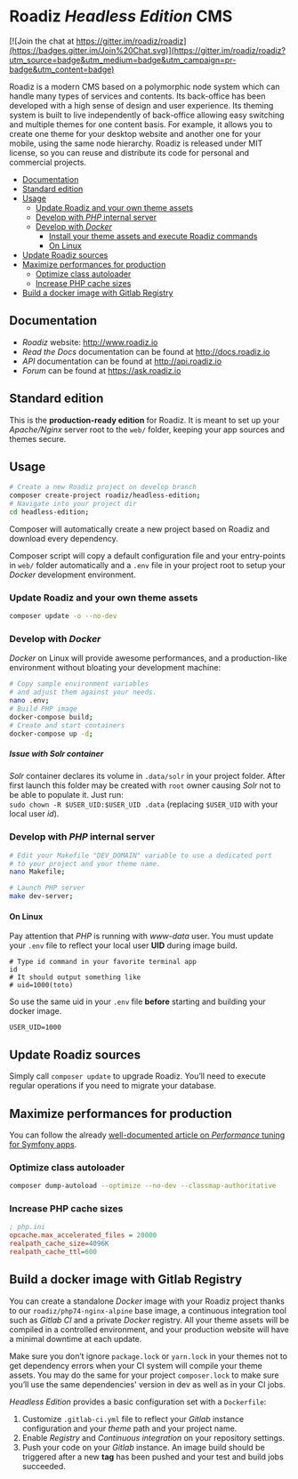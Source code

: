 # Roadiz *Headless Edition* CMS

[![Join the chat at https://gitter.im/roadiz/roadiz](https://badges.gitter.im/Join%20Chat.svg)](https://gitter.im/roadiz/roadiz?utm_source=badge&utm_medium=badge&utm_campaign=pr-badge&utm_content=badge)

Roadiz is a modern CMS based on a polymorphic node system which can handle many types of services and contents.
Its back-office has been developed with a high sense of design and user experience.
Its theming system is built to live independently of back-office allowing easy switching
and multiple themes for one content basis. For example, it allows you to create one theme
for your desktop website and another one for your mobile, using the same node hierarchy.
Roadiz is released under MIT license, so you can reuse
and distribute its code for personal and commercial projects.

* [Documentation](#documentation)
* [Standard edition](#standard-edition)
* [Usage](#usage)
  + [Update Roadiz and your own theme assets](#update-roadiz-and-your-own-theme-assets)
  + [Develop with *PHP* internal server](#develop-with-php-internal-server)
  + [Develop with *Docker*](#develop-with-docker)
    - [Install your theme assets and execute Roadiz commands](#install-your-theme-assets-and-execute-roadiz-commands)
    - [On Linux](#on-linux)
* [Update Roadiz sources](#update-roadiz-sources)
* [Maximize performances for production](#maximize-performances-for-production)
  + [Optimize class autoloader](#optimize-class-autoloader)
  + [Increase PHP cache sizes](#increase-php-cache-sizes)
* [Build a docker image with Gitlab Registry](#build-a-docker-image-with-gitlab-registry)

## Documentation

* *Roadiz* website: http://www.roadiz.io
* *Read the Docs* documentation can be found at http://docs.roadiz.io
* *API* documentation can be found at http://api.roadiz.io
* *Forum* can be found at https://ask.roadiz.io

## Standard edition

This is the **production-ready edition** for Roadiz. It is meant to set up your *Apache/Nginx* server root 
to the `web/` folder, keeping your app sources and themes secure.

## Usage

```bash
# Create a new Roadiz project on develop branch
composer create-project roadiz/headless-edition;
# Navigate into your project dir
cd headless-edition;
```

Composer will automatically create a new project based on Roadiz and download every dependency. 

Composer script will copy a default configuration file and your entry-points in `web/` folder automatically
and a `.env` file in your project root to setup your *Docker* development environment.

### Update Roadiz and your own theme assets

```bash
composer update -o --no-dev
```

### Develop with *Docker*

*Docker* on Linux will provide awesome performances, and a production-like environment 
without bloating your development machine:

```bash
# Copy sample environment variables
# and adjust them against your needs.
nano .env;
# Build PHP image
docker-compose build;
# Create and start containers
docker-compose up -d;
```

##### Issue with Solr container

*Solr* container declares its volume in `.data/solr` in your project folder. After first launch this 
folder may be created with `root` owner causing *Solr* not to be able to populate it. Just run: \
`sudo chown -R $USER_UID:$USER_UID .data` (replacing `$USER_UID` with your local user *id*).

### Develop with *PHP* internal server

````bash
# Edit your Makefile "DEV_DOMAIN" variable to use a dedicated port
# to your project and your theme name.
nano Makefile;

# Launch PHP server
make dev-server;
````

#### On Linux

Pay attention that *PHP* is running with *www-data* user. You must update your `.env` file to 
reflect your local user **UID** during image build.

```shell script
# Type id command in your favorite terminal app
id
# It should output something like
# uid=1000(toto)
```

So use the same uid in your `.env` file **before** starting and building your docker image.
```dotenv
USER_UID=1000
```

## Update Roadiz sources

Simply call `composer update` to upgrade Roadiz. 
You’ll need to execute regular operations if you need to migrate your database.

## Maximize performances for production

You can follow the already [well-documented article on *Performance* tuning for Symfony apps](http://symfony.com/doc/current/performance.html).

### Optimize class autoloader

```bash
composer dump-autoload --optimize --no-dev --classmap-authoritative
```

### Increase PHP cache sizes

```ini
; php.ini
opcache.max_accelerated_files = 20000
realpath_cache_size=4096K
realpath_cache_ttl=600
```

## Build a docker image with Gitlab Registry

You can create a standalone *Docker* image with your Roadiz project thanks to our `roadiz/php74-nginx-alpine` base 
image, a continuous integration tool such as *Gitlab CI* and a private *Docker* registry. 
All your theme assets will be compiled in a controlled environment, and your production website 
will have a minimal downtime at each update.

Make sure you don’t ignore `package.lock` or `yarn.lock` in your themes not to get dependency errors when your 
CI system will compile your theme assets. You may do the same for your project `composer.lock` to make sure 
you’ll use the same dependencies' version in dev as well as in your CI jobs.

*Headless Edition* provides a basic configuration set with a `Dockerfile`:

1. Customize `.gitlab-ci.yml` file to reflect your *Gitlab* instance configuration and your *theme* path and your project name.
2. Enable *Registry* and *Continuous integration* on your repository settings.
3. Push your code on your *Gitlab* instance. An image build should be triggered after a new **tag** has been pushed and your test and build jobs succeeded.


